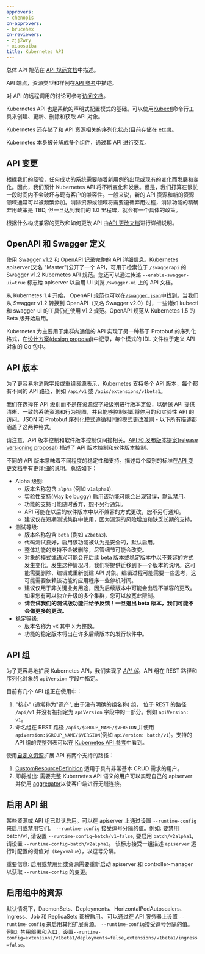 ```yaml
---
approvers:
- chenopis
cn-approvers:
- brucehex
cn-reviewers:
- zjj2wry
- xiaosuiba
title: Kubernetes API
---
```




总体 API 规范在 [API 规范文档](https://git.k8s.io/community/contributors/devel/api-conventions.md)中描述。



API 端点，资源类型和样例在[API 参考](/docs/reference)中描述。



对 API 的远程调用的讨论可参考[访问文档](/docs/admin/accessing-the-api)。


Kubernetes API 也是系统的声明式配置模式的基础。可以使用[Kubectl](/docs/user-guide/kubectl)命令行工具来创建、更新、删除和获取 API 对象。



Kubernetes 还存储了和 API 资源相关的序列化状态(目前存储在 [etcd](https://coreos.com/docs/distributed-configuration/getting-started-with-etcd/))。


Kubernetes 本身被分解成多个组件，通过其 API 进行交互。

## API 变更


根据我们的经验，任何成功的系统需要随着新用例的出现或现有的变化而发展和变化。因此，我们预计 Kubernetes API 将不断变化和发展。但是，我们打算在很长一段时间内不会破坏与现有客户的兼容性。一般来说，新的 API 资源和新的资源领域通常可以被频繁添加。消除资源或领域将需要遵循弃用过程，消除功能的精确弃用政策是 TBD, 但一旦达到我们的 1.0 里程碑，就会有一个具体的政策。

根据什么构成兼容的更改和如何更改 API 由[API 更改文档](https://git.k8s.io/community/contributors/devel/api_changes.md)进行详细说明。

## OpenAPI 和 Swagger 定义


使用 [Swagger v1.2](http://swagger.io/) 和 [OpenAPI](https://www.openapis.org/) 记录完整的 API 详细信息。Kubernetes apiserver(又名 "Master")公开了一个 API，可用于检索位于 `/swaggerapi` 的 Swagger v1.2 Kubernetes API 规范。您还可以通过传递 `--enable-swagger-ui=true` 标志给 apiserver 以启用 UI 浏览 `/swagger-ui` 上的 API 文档。



从 Kubernetes 1.4 开始， OpenAPI 规范也可以在[`/swagger.json`](https://git.k8s.io/kubernetes/api/openapi-spec/swagger.json)中找到。当我们从 Swagger v1.2 转换到 OpenAPI（又名 Swagger v2.0）时，一些诸如 kubectl 和 swagger-ui 的工具仍在使用 v1.2 规范。OpenAPI 规范从 Kubernetes 1.5 的 Beta 版开始启用。


Kubernetes 为主要用于集群内通信的 API 实现了另一种基于 Protobuf 的序列化格式，在[设计方案(design proposal)](https://github.com/kubernetes/community/blob/master/contributors/design-proposals/protobuf.md)中记录，每个模式的 IDL 文件位于定义 API 对象的 Go 包中。

## API 版本


为了更容易地消除字段或重组资源表示，Kubernetes 支持多个 API 版本，每个都有不同的 API 路径，例如 `/api/v1` 或 `/apis/extensions/v1beta1`。



我们在选择在 API 级别而不是在资源或字段级别进行版本定位，以确保 API 提供清晰、一致的系统资源和行为视图，并且能够控制对即将停用的和实验性 API 的访问。JSON 和 Protobuf 序列化模式遵循相同的模式更改准则 - 以下所有描述都涵盖了这两种格式。


请注意，API 版本控制和软件版本控制仅间接相关。[API 和 发布版本提案(release versioning proposal)](https://git.k8s.io/community/contributors/design-proposals/versioning.md)
描述了 API 版本控制和软件版本控制。

不同的 API 版本意味着不同程度的稳定性和支持。描述每个级别的标准在[API 变更文档](https://git.k8s.io/community/contributors/devel/api_changes.md#alpha-beta-and-stable-versions)中有更详细的说明。总结如下：


- Alpha 级别:
  - 版本名称包含 `alpha` (例如 `v1alpha1`).
  - 实验性支持(May be buggy)  启用该功能可能会出现错误，默认禁用。
  - 功能的支持可能随时丢弃，恕不另行通知。
  - API 可能在以后的软件版本中以不兼容的方式更改，恕不另行通知。
  - 建议仅在短期测试集群中使用，因为漏洞的风险增加和缺乏长期的支持。
- 测试等级:
  - 版本名称包含 `beta` (例如 `v2beta3`).
  - 代码测试良好，启用该功能被认为是安全的，默认启用。
  - 整体功能的支持不会被删除，尽管细节可能会改变。
  - 对象的模式或语义可能会在后续 beta 版本或稳定版本中以不兼容的方式发生变化。发生这种情况时，我们将提供迁移到下一个版本的说明。这可能需要删除、编辑或重新创建 API 对象。编辑过程可能需要一些思考，这可能需要依赖该功能的应用程序一些停机时间。
  - 建议仅用于非关键业务用途，因为后续版本中可能会出现不兼容的更改。如果您有可以独立升级的多个集群，您可以放宽此限制。
  - **请尝试我们的测试版功能并给予反馈！一旦退出 beta 版本，我们可能不会做更多的更改。**
- 稳定等级:
  - 版本名称为 `vX` 其中 `X` 为整数。
  - 功能的稳定版本将出在许多后续版本的发行软件中。

## API 组

为了更容易地扩展 Kubernetes API，我们实现了 [*API 组*](https://git.k8s.io/community/contributors/design-proposals/api-group.md)。API 组在 REST 路径和序列化对象的 `apiVersion` 字段中指定。


目前有几个 API 组正在使用中：

1. "核心" (通常称为"遗产", 由于没有明确的组名称) 组， 位于 REST 的路径 `/api/v1` 并没有被指定为 `apiVersion` 字段中的一部分。例如 `apiVersion: v1`。
1. 命名组在 REST 路径 `/apis/$GROUP_NAME/$VERSION`,并使用`apiVersion:$GROUP_NAME/$VERSION`(例如 `apiVersion: batch/v1`)。支持的 API 组的完整列表可以在 [Kubernetes API 参考](/docs/reference/)中看到。


使用[自定义资源](/docs/concepts/api-extension/custom-resources/)扩展 API 有两个支持的路径：

1. [CustomResourceDefinition](/docs/tasks/access-kubernetes-api/extend-api-custom-resource-definitions/) 适用于具有非常基本 CRUD 需求的用户。
1. 即将推出: 需要完整 Kubernetes API 语义的用户可以实现自己的 apiserver 并使用 [aggregator](https://git.k8s.io/community/contributors/design-proposals/aggregated-api-servers.md)以使客户端进行无缝连接。



## 启用 API 组

某些资源或 API 组已默认启用。可以在 apiserver 上通过设置  `--runtime-config` 来启用或禁用它们。 `--runtime-config` 接受逗号分隔的值。例如: 要禁用 batch/v1, 请设置 `--runtime-config=batch/v1=false`, 要启用 `batch/v2alpha1`, 请设置 `--runtime-config=batch/v2alpha1`。
该标志接受一组描述 `apiserver` 运行时配置的键值对（`key=value`），以逗号分隔。


重要信息: 启用或禁用组或资源需要重新启动 apiserver 和 controller-manager 以获取 `--runtime-config` 的变更。

## 启用组中的资源


默认情况下，DaemonSets、Deployments、Horizo​​ntalPodAutoscalers、Ingress、Job 和 ReplicaSets 都被启用。
可以通过在 API 服务器上设置 `--runtime-config` 来启用其他扩展资源。 `--runtime-config`接受逗号分隔的值。 例如: 禁用部署和入口，设置`--runtime-config=extensions/v1beta1/deployments=false,extensions/v1beta1/ingress=false`。
